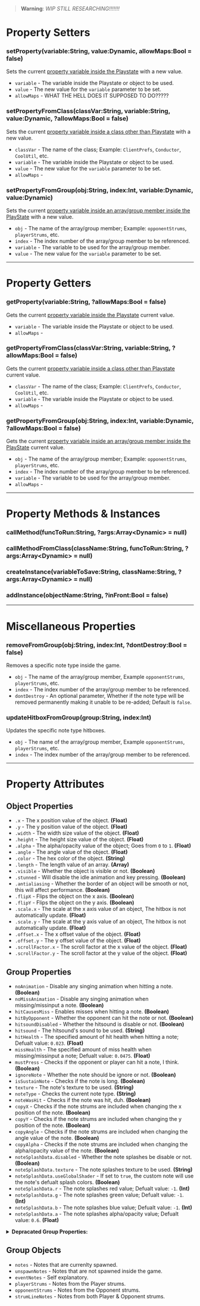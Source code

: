 > **Warning**: _WIP STILL RESEARCHING!!!!!!!_

# Property Setters
### setProperty(variable:String, value:Dynamic, allowMaps:Bool = false)
Sets the current <ins>property variable inside the Playstate</ins> with a new value.

- `variable` - The variable inside the Playstate or object to be used.
- `value` - The new value for the `variable` parameter to be set.
- `allowMaps` - WHAT THE HELL DOES IT SUPPOSED TO DO?????

### setPropertyFromClass(classVar:String, variable:String, value:Dynamic, ?allowMaps:Bool = false)
Sets the current <ins>property variable inside a class other than Playstate</ins> with a new value.

- `classVar` - The name of the class; Example: `ClientPrefs`, `Conductor`, `CoolUtil`, etc.
- `variable` - The variable inside the Playstate or object to be used.
- `value` - The new value for the `variable` parameter to be set.
- `allowMaps` - 

### setPropertyFromGroup(obj:String, index:Int, variable:Dynamic, value:Dynamic)
Sets the current <ins>property variable inside an array/group member inside the PlayState</ins> with a new value.

- `obj` - The name of the array/group member; Example: `opponentStrums`, `playerStrums`, etc.
- `index` - The index number of the array/group member to be referenced.
- `variable` - The variable to be used for the array/group member.
- `value` - The new value for the `variable` parameter to be set.

***

# Property Getters
### getProperty(variable:String, ?allowMaps:Bool = false)
Gets the current <ins>property variable inside the Playstate</ins> current value.

- `variable` - The variable inside the Playstate or object to be used.
- `allowMaps` -

### getPropertyFromClass(classVar:String, variable:String, ?allowMaps:Bool = false)
Gets the current <ins>property variable inside a class other than Playstate</ins> current value.

- `classVar` - The name of the class; Example: `ClientPrefs`, `Conductor`, `CoolUtil`, etc.
- `variable` - The variable inside the Playstate or object to be used.
- `allowMaps` -

### getPropertyFromGroup(obj:String, index:Int, variable:Dynamic, ?allowMaps:Bool = false)
Gets the current <ins>property variable inside an array/group member inside the PlayState</ins> current value.

- `obj` - The name of the array/group member; Example: `opponentStrums`, `playerStrums`, etc.
- `index` - The index number of the array/group member to be referenced.
- `variable` - The variable to be used for the array/group member.
- `allowMaps` -

***

# Property Methods & Instances
### callMethod(funcToRun:String, ?args:Array\<Dynamic\> = null)
### callMethodFromClass(className:String, funcToRun:String, ?args:Array\<Dynamic\> = null)
### createInstance(variableToSave:String, className:String, ?args:Array\<Dynamic\> = null)
### addInstance(objectName:String, ?inFront:Bool = false)

***

# Miscellaneous Properties
### removeFromGroup(obj:String, index:Int, ?dontDestroy:Bool = false)
Removes a specific note type inside the game.

- `obj` - The name of the array/group member, Example `opponentStrums`, `playerStrums`, etc.
- `index` - The index number of the array/group member to be referenced.
- `dontDestroy` - An optional parameter, Whether if the note type will be removed permanently making it unable to be re-added; Default is `false`.

### updateHitboxFromGroup(group:String, index:Int)
Updates the specific note type hitboxes.

- `obj` - The name of the array/group member, Example `opponentStrums`, `playerStrums`, etc.
- `index` - The index number of the array/group member to be referenced.

***

# Property Attributes
## Object Properties
- `.x` - The x position value of the object. **(Float)**
- `.y` - The y position value of the object. **(Float)**
- `.width` - The width size value of the object. **(Float)**
- `.height` - The height size value of the object. **(Float)**
- `.alpha` - The alpha/opacity value of the object; Goes from `0` to `1`. **(Float)**
- `.angle` - The angle value of the object. **(Float)**
- `.color` - The hex color of the object. **(String)**
- `.length` - The length value of an array. **(Array)**
- `.visible` - Whether the object is visible or not. **(Boolean)**
- `.stunned` - Will disable the idle animation and key pressing. **(Boolean)**
- `.antialiasing` - Whether the border of an object will be smooth or not, this will affect performance. **(Boolean)**
- `.flipX` - Flips the object on the x axis. **(Boolean)**
- `.flipY` - Flips the object on the y axis. **(Boolean)**
- `.scale.x` - The scale at the x axis value of an object, The hitbox is not automatically update. **(Float)**
- `.scale.y` - The scale at the y axis value of an object, The hitbox is not automatically update. **(Float)**
- `.offset.x` - The x offset value of the object. **(Float)**
- `.offset.y` - The y offset value of the object. **(Float)**
- `.scrollFactor.x` - The scroll factor at the x value of the object. **(Float)**
- `.scrollFactor.y` - The scroll factor at the y value of the object. **(Float)**

## Group Properties
- `noAnimation` - Disable any singing animation when hitting a note. **(Boolean)**
- `noMissAnimation` - Disable any singing animation when missing/missinput a note. **(Boolean)**
- `hitCausesMiss` - Enables misses when hitting a note. **(Boolean)**
- `hitByOpponent` - Whether the opponent can hit the note or not. **(Boolean)**
- `hitsoundDisabled` - Whether the hitsound is disable or not. **(Boolean)**
- `hitsound` - The hitsound's sound to be used. **(String)**
- `hitHealth` - The specified amount of hit health when hitting a note; Defualt value: `0.023`. **(Float)**
- `missHealth` - The specified amount of miss health when missing/missinput a note; Defualt value: `0.0475`. **(Float)**
- `mustPress` - Checks if the opponent or player can hit a note, I think. **(Boolean)**
- `ignoreNote` - Whether the note should be ignore or not. **(Boolean)**
- `isSustainNote` - Checks if the note is long. **(Boolean)**
- `texture` - The note's texture to be used. **(String)**
- `noteType` - Checks the current note type. **(String)**
- `noteWasHit` - Checks if the note was hit, duh. **(Boolean)**
- `copyX` - Checks if the note strums are included when changing the x position of the note. **(Boolean)**
- `copyY` - Checks if the note strums are included when changing the y position of the note. **(Boolean)**
- `copyAngle` - Checks if the note strums are included when changing the angle value of the note. **(Boolean)**
- `copyAlpha` - Checks if the note strums are included when changing the alpha/opacity value of the note. **(Boolean)**
- `noteSplashData.disabled` - Whether the note splashes be disable or not. **(Boolean)**
- `noteSplashData.texture` - The note splashes texture to be used. **(String)**
- `noteSplashData.useGlobalShader` - If set to `true`, the custom note will use the note's defualt splash colors. **(Boolean)**
- `noteSplashData.r` - The note splashes red value; Defualt value: `-1`. **(Int)**
- `noteSplashData.g` - The note splashes green value; Defualt value: `-1`. **(Int)**
- `noteSplashData.b` - The note splashes blue value; Defualt value: `-1`. **(Int)**
- `noteSplashData.a` - The note splashes alpha/opacity value; Defualt value: `0.6`. **(Float)**

<details><summary><b>Depracated Group Properties:</b></summary>
<p>

- `noteSplashDisabled` - Whether the note splashes be disable or not. **(Boolean)**
- `noteSplashTexture` - The note splashes texture to be used. **(String)**
- `noteSplashHue` - Changes the HUE value of the note; Goes from `-180` to `180`; Default value: `0`. **(Int)**
- `noteSplashBrt` - Changes the brightness value of the note; Goes from `-100` to `100`; Default value: `0`. **(Int)**
- `noteSplashSat` - Changes the saturation value of the note; Goes from `-100` to `100`; Default value: `0`. **(Int)**

</p>
</details>

## Group Objects
- `notes` - Notes that are currenlty spawned.
- `unspawnNotes` - Notes that are not spawned inside the game.
- `eventNotes` - Self explanatory.
- `playerStrums` - Notes from the Player strums.
- `opponentStrums` - Notes from the Opponent strums.
- `strumLineNotes` - Notes from both Player & Opponent strums.